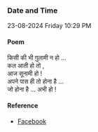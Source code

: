 ### Date and Time

23-08-2024 Friday 10:29 PM

#### Poem

किसी की भी ग़ुलामी न हो … <br />
कल आती हो तो , <br />
आज सूनामी हो ! <br />
अपने पास ही तो होना है … <br />
जो होना है … अभी हो !

#### Reference

* [Facebook](https://www.facebook.com/share/v/Bt8QXKcviG4V6KKH/?mibextid=FQVVTg)

